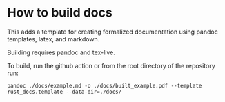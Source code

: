 # How to build docs

This adds a template for creating formalized documentation using pandoc templates, latex, and markdown.

Building requires pandoc and tex-live.

To build, run the github action or from the root directory of the repository run:

```
pandoc ./docs/example.md -o ./docs/built_example.pdf --template rust_docs.template --data-dir=./docs/
```

